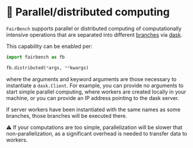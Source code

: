 # :satellite: Parallel/distributed computing

`FairBench` supports parallel or distributed computing
of computationally intensive operations that are separated
into different [branches](branches.md)
via [dask](https://www.dask.org).


This capability can be enabled per:

```python
import fairbench as fb

fb.distributed(*args, **kwargs)
```

where the arguments and keyword arguments are those
necessary to instantiate a `dask.Client`. For example,
you can provide no arguments to start simple parallel
computing, where workers are created locally in your machine,
or you can provide an IP address pointing to the dask
server.

If server workers have been instantiated with the same
names as some branches, those branches will be executed
there.

:warning: If your computations are too simple, parallelization
will be slower that non-parallelization,
as a significant overhead is needed to transfer data to workers.